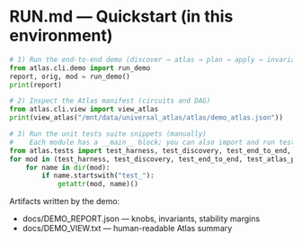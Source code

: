
# RUN.md — Quickstart (in this environment)

```python
# 1) Run the end-to-end demo (discover → atlas → plan → apply → invariants)
from atlas.cli.demo import run_demo
report, orig, mod = run_demo()
print(report)

# 2) Inspect the Atlas manifest (circuits and DAG)
from atlas.cli.view import view_atlas
print(view_atlas("/mnt/data/universal_atlas/atlas/demo_atlas.json"))

# 3) Run the unit tests suite snippets (manually)
#    Each module has a __main__ block; you can also import and run test_ functions.
from atlas.tests import test_harness, test_discovery, test_end_to_end, test_atlas_planner_runtime, test_demo_cli
for mod in (test_harness, test_discovery, test_end_to_end, test_atlas_planner_runtime, test_demo_cli):
    for name in dir(mod):
        if name.startswith("test_"):
            getattr(mod, name)()
```

Artifacts written by the demo:
- docs/DEMO_REPORT.json — knobs, invariants, stability margins
- docs/DEMO_VIEW.txt — human-readable Atlas summary
